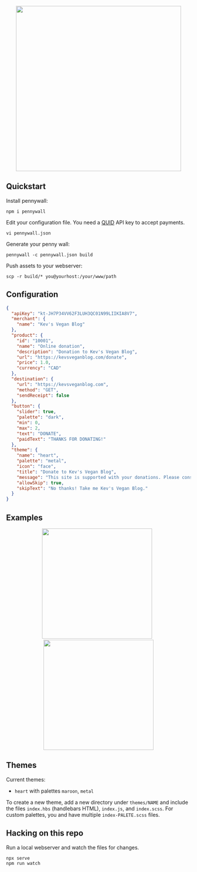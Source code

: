 <p align="center">
  <img src="https://i.imgur.com/E9LyKea.png" width=450 />
</p>

## Quickstart

Install pennywall:

```
npm i pennywall
```

Edit your configuration file. You need a [QUID](https://quid.works) API key to accept payments.

```
vi pennywall.json
```

Generate your penny wall:

```
pennywall -c pennywall.json build
```

Push assets to your webserver:

```
scp -r build/* you@yourhost:/your/www/path
```

## Configuration

```json
{
  "apiKey": "kt-JH7P34VV62F3LUH3QC01N99LIIKIA8V7",
  "merchant": {
    "name": "Kev's Vegan Blog"
  },
  "product": {
    "id": "10001",
    "name": "Online donation",
    "description": "Donation to Kev's Vegan Blog",
    "url": "https://kevsveganblog.com/donate",
    "price": 1.0,
    "currency": "CAD"
  },
  "destination": {
    "url": "https://kevsveganblog.com",
    "method": "GET",
    "sendReceipt": false
  },
  "button": {
    "slider": true,
    "palette": "dark",
    "min": 0,
    "max": 2,
    "text": "DONATE",
    "paidText": "THANKS FOR DONATING!"
  },
  "theme": {
    "name": "heart",
    "palette": "metal",
    "icon": "face",
    "title": "Donate to Kev's Vegan Blog",
    "message": "This site is supported with your donations. Please consider adding a tip.",
    "allowSkip": true,
    "skipText": "No thanks! Take me Kev's Vegan Blog."
  }
}
```

## Examples

<p align="center">
  <a href="http://give.pennywall.io/kevsveganblog"><img src="https://imgur.com/n7fpFHS.png" width=300 /></a>
  &nbsp;
  <a href="http://give.pennywall.io/kevsmaroonblog"><img src="https://imgur.com/kg0UEEW.png" width=300 /></a>
</p>


## Themes

Current themes:

* `heart` with palettes `maroon`, `metal`

To create a new theme, add a new directory under `themes/NAME` and include the files `index.hbs` (handlebars HTML), `index.js`, and `index.scss`. For custom palettes, you and have multiple `index-PALETE.scss` files.


## Hacking on this repo

Run a local webserver and watch the files for changes.

```
npx serve
npm run watch
```
